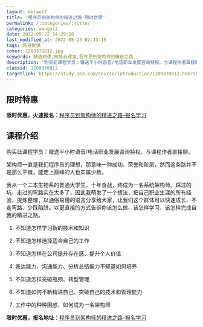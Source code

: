 ```yaml
---
layout: default
title: '程序员到架构师的精进之路-限时优惠'
permalink: /:categories/:title/
categories: wangyi2
date: 2022-05-22 14:29:28
last_modified_at: 2022-05-23 02:33:15
tags: 网易提供
cover: 1209370812.jpg
keywords: 精选网课,网易云课堂,程序员到架构师的精进之路
description: '购买此课程学员：赠送半小时语音/电话职业发展咨询特权。与课程作者直接聊。架构师一直是我们程序员的理想，那意味一种成功、荣'
classid: 1209370812
targetlink: https://study.163.com/course/introduction/1209370812.htm?share=1&shareId=1025206652&utm_campaign=share&utm_medium=iphoneShare&utm_source=&utm_u=1025206652
---
```


## 限时特惠

**限时优惠，火速报名**：[程序员到架构师的精进之路-报名学习](https://study.163.com/course/introduction/1209370812.htm?share=1&shareId=1025206652&utm_campaign=share&utm_medium=iphoneShare&utm_source=&utm_u=1025206652)

## 课程介绍

购买此课程学员：赠送半小时语音/电话职业发展咨询特权。与课程作者直接聊。



架构师一直是我们程序员的理想，那意味一种成功、荣誉和阶层，然而这条路并不是那么平摊，能走上巅峰的人也实属少数。



我从一个二本生物系的普通大学生，十年奋战，终成为一名系统架构师。踩过的坑、走过的弯路实在太多了，因此我萌发了一个想法，把自己职业生涯的所有经验，提炼整理，以通俗易懂的语言分享给大家，让我们这个群体可以快速成长、不走弯路、少踩陷阱。以更直接的方式告诉你该怎么做、该怎样学习、该怎样完成自我的精进之路。



1. 不知道怎样学习新的技术和知识

2. 不知道怎样选择适合自己的工作

3. 不知道怎样在公司提升存在感、提升个人价值

4. 表达能力、沟通能力、分析总结能力不知道如何培养

5. 不知道怎样突破瓶颈、转型管理

6. 不知道如何不断精进自己、突破自己的技术和管理能力

7. 工作中的种种困惑、如何成为一名架构师

**限时优惠，报名地址**：[程序员到架构师的精进之路-报名学习](https://study.163.com/course/introduction/1209370812.htm?share=1&shareId=1025206652&utm_campaign=share&utm_medium=iphoneShare&utm_source=&utm_u=1025206652)

